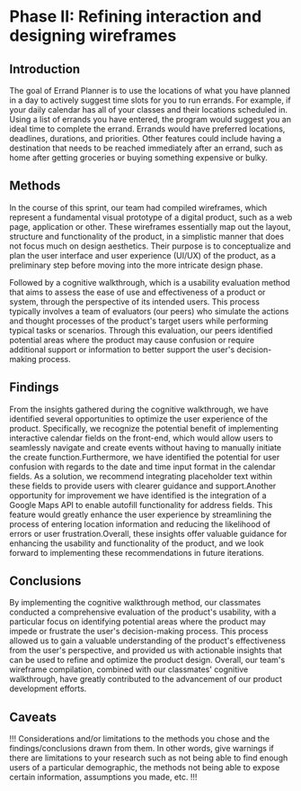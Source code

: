 # Phase II: Refining interaction and designing wireframes

## Introduction
The goal of Errand Planner is to use the locations of what you have planned in a day to actively suggest time slots for you to run errands. For example, if your daily calendar has all of your classes and their locations scheduled in. Using a list of errands you have entered, the program would suggest you an ideal time  to complete the errand. Errands would have preferred locations, deadlines, durations, and priorities. Other features could include having a destination that needs to be reached immediately after an errand, such as home after getting groceries or buying something expensive or bulky.

## Methods

In the course of this sprint, our team had compiled wireframes, which represent a fundamental visual prototype of a digital product, such as a web page, application or other. These wireframes essentially map out the layout, structure and functionality of the product, in a simplistic manner that does not focus much on design aesthetics. Their purpose is to conceptualize and plan the user interface and user experience (UI/UX) of the product, as a preliminary step before moving into the more intricate design phase.

Followed by a cognitive walkthrough, which is a usability evaluation method that aims to assess the ease of use and effectiveness of a product or system, through the perspective of its intended users. This process typically involves a team of evaluators (our peers) who simulate the actions and thought processes of the product's target users while performing typical tasks or scenarios. Through this evaluation, our peers identified potential areas where the product may cause confusion or require additional support or information to better support the user's decision-making process.


## Findings

From the insights gathered during the cognitive walkthrough, we have identified several opportunities to optimize the user experience of the product. Specifically, we recognize the potential benefit of implementing interactive calendar fields on the front-end, which would allow users to seamlessly navigate and create events without having to manually initiate the create function.Furthermore, we have identified the potential for user confusion with regards to the date and time input format in the calendar fields. As a solution, we recommend integrating placeholder text within these fields to provide users with clearer guidance and support.Another opportunity for improvement we have identified is the integration of a Google Maps API to enable autofill functionality for address fields. This feature would greatly enhance the user experience by streamlining the process of entering location information and reducing the likelihood of errors or user frustration.Overall, these insights offer valuable guidance for enhancing the usability and functionality of the product, and we look forward to implementing these recommendations in future iterations.


## Conclusions

By implementing the cognitive walkthrough method, our classmates conducted a comprehensive evaluation of the product's usability, with a particular focus on identifying potential areas where the product may impede or frustrate the user's decision-making process. This process allowed us to gain a valuable understanding of the product's effectiveness from the user's perspective, and provided us with actionable insights that can be used to refine and optimize the product design. Overall, our team's wireframe compilation, combined with our classmates' cognitive walkthrough, have greatly contributed to the advancement of our product development efforts.


## Caveats

!!! Considerations and/or limitations to the methods you chose and the findings/conclusions drawn from them. In other words, give warnings if there are limitations to your research such as not being able to find enough users of a particular demographic, the methods not being able to expose certain information, assumptions you made, etc. !!!
